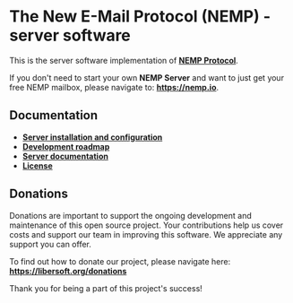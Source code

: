 # The New E-Mail Protocol (NEMP) - server software

This is the server software implementation of [**NEMP Protocol**](https://github.com/libersoft-org/nemp-protocol/).

If you don't need to start your own **NEMP Server** and want to just get your free NEMP mailbox, please navigate to: **https://nemp.io**.

## Documentation

- [**Server installation and configuration**](./INSTALL.md)
- [**Development roadmap**](./ROADMAP.md)
- [**Server documentation**](./SERVER.md)
- [**License**](./LICENSE)

## Donations

Donations are important to support the ongoing development and maintenance of this open source project. Your contributions help us cover costs and support our team in improving this software. We appreciate any support you can offer.

To find out how to donate our project, please navigate here: **https://libersoft.org/donations**

Thank you for being a part of this project's success!

